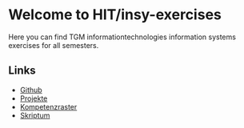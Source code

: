 # Welcome to HIT/insy-exercises

Here you can find TGM informationtechnologies information systems exercises for all semesters.

## Links

* [Github](https://github.com/TGM-HIT/insy-exercises)
* [Projekte](https://github.com/TGM-HIT/insy-projects)
* [Kompetenzraster](https://tgmwien.sharepoint.com/:x:/t/HIT/INSY/ETZVidlYFYpNigAU4txgLjYB4usBafPrzuyLhQBbM8Tz5A?e=SA0nxM)
* [Skriptum]()
